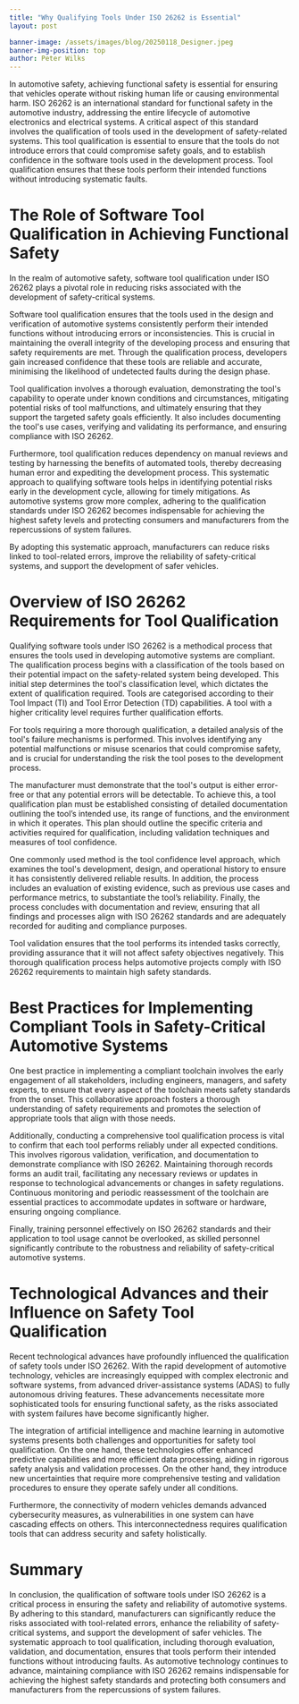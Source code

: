```yaml
---
title: "Why Qualifying Tools Under ISO 26262 is Essential"
layout: post

banner-image: /assets/images/blog/20250118_Designer.jpeg
banner-img-position: top
author: Peter Wilks
---
```


In automotive safety, achieving functional safety is essential for ensuring that vehicles operate without risking human life or causing environmental harm. ISO 26262 is an international standard for functional safety in the automotive industry, addressing the entire lifecycle of automotive electronics and electrical systems. A critical aspect of this standard involves the qualification of tools used in the development of safety-related systems. This tool qualification is essential to ensure that the tools do not introduce errors that could compromise safety goals, and to establish confidence in the software tools used in the development process. Tool qualification ensures that these tools perform their intended functions without introducing systematic faults.

# The Role of Software Tool Qualification in Achieving Functional Safety

In the realm of automotive safety, software tool qualification under ISO 26262 plays a pivotal role in reducing risks associated with the development of safety-critical systems. 

Software tool qualification ensures that the tools used in the design and verification of automotive systems consistently perform their intended functions without introducing errors or inconsistencies. This is crucial in maintaining the overall integrity of the developing process and ensuring that safety requirements are met. Through the qualification process, developers gain increased confidence that these tools are reliable and accurate, minimising the likelihood of undetected faults during the design phase.

Tool qualification involves a thorough evaluation, demonstrating the tool's capability to operate under known conditions and circumstances, mitigating potential risks of tool malfunctions, and ultimately ensuring that they support the targeted safety goals efficiently. It also includes documenting the tool's use cases, verifying and validating its performance, and ensuring compliance with ISO 26262.

Furthermore, tool qualification reduces dependency on manual reviews and testing by harnessing the benefits of automated tools, thereby decreasing human error and expediting the development process. This systematic approach to qualifying software tools helps in identifying potential risks early in the development cycle, allowing for timely mitigations. As automotive systems grow more complex, adhering to the qualification standards under ISO 26262 becomes indispensable for achieving the highest safety levels and protecting consumers and manufacturers from the repercussions of system failures.

By adopting this systematic approach, manufacturers can reduce risks linked to tool-related errors, improve the reliability of safety-critical systems, and support the development of safer vehicles.

# Overview of ISO 26262 Requirements for Tool Qualification

Qualifying software tools under ISO 26262 is a methodical process that ensures the tools used in developing automotive systems are compliant. The qualification process begins with a classification of the tools based on their potential impact on the safety-related system being developed. This initial step determines the tool's classification level, which dictates the extent of qualification required. Tools are categorised according to their Tool Impact (TI) and Tool Error Detection (TD) capabilities. A tool with a higher criticality level requires further qualification efforts.

For tools requiring a more thorough qualification, a detailed analysis of the tool's failure mechanisms is performed. This involves identifying any potential malfunctions or misuse scenarios that could compromise safety, and is crucial for understanding the risk the tool poses to the development process.

The manufacturer must demonstrate that the tool's output is either error-free or that any potential errors will be detectable. To achieve this, a tool qualification plan must be established consisting of detailed documentation outlining the tool’s intended use, its range of functions, and the environment in which it operates. This plan should outline the specific criteria and activities required for qualification, including validation techniques and measures of tool confidence.

One commonly used method is the tool confidence level approach, which examines the tool's development, design, and operational history to ensure it has consistently delivered reliable results. In addition, the process includes an evaluation of existing evidence, such as previous use cases and performance metrics, to substantiate the tool’s reliability. Finally, the process concludes with documentation and review, ensuring that all findings and processes align with ISO 26262 standards and are adequately recorded for auditing and compliance purposes.

Tool validation ensures that the tool performs its intended tasks correctly, providing assurance that it will not affect safety objectives negatively. This thorough qualification process helps automotive projects comply with ISO 26262 requirements to maintain high safety standards.

# Best Practices for Implementing Compliant Tools in Safety-Critical Automotive Systems

One best practice in implementing a compliant toolchain involves the early engagement of all stakeholders, including engineers, managers, and safety experts, to ensure that every aspect of the toolchain meets safety standards from the onset. This collaborative approach fosters a thorough understanding of safety requirements and promotes the selection of appropriate tools that align with those needs.

Additionally, conducting a comprehensive tool qualification process is vital to confirm that each tool performs reliably under all expected conditions. This involves rigorous validation, verification, and documentation to demonstrate compliance with ISO 26262. Maintaining thorough records forms an audit trail, facilitating any necessary reviews or updates in response to technological advancements or changes in safety regulations. Continuous monitoring and periodic reassessment of the toolchain are essential practices to accommodate updates in software or hardware, ensuring ongoing compliance.

Finally, training personnel effectively on ISO 26262 standards and their application to tool usage cannot be overlooked, as skilled personnel significantly contribute to the robustness and reliability of safety-critical automotive systems.

# Technological Advances and their Influence on Safety Tool Qualification

Recent technological advances have profoundly influenced the qualification of safety tools under ISO 26262. With the rapid development of automotive technology, vehicles are increasingly equipped with complex electronic and software systems, from advanced driver-assistance systems (ADAS) to fully autonomous driving features. These advancements necessitate more sophisticated tools for ensuring functional safety, as the risks associated with system failures have become significantly higher.

The integration of artificial intelligence and machine learning in automotive systems presents both challenges and opportunities for safety tool qualification. On the one hand, these technologies offer enhanced predictive capabilities and more efficient data processing, aiding in rigorous safety analysis and validation processes. On the other hand, they introduce new uncertainties that require more comprehensive testing and validation procedures to ensure they operate safely under all conditions.

Furthermore, the connectivity of modern vehicles demands advanced cybersecurity measures, as vulnerabilities in one system can have cascading effects on others. This interconnectedness requires qualification tools that can address security and safety holistically.

# Summary

In conclusion, the qualification of software tools under ISO 26262 is a critical process in ensuring the safety and reliability of automotive systems. By adhering to this standard, manufacturers can significantly reduce the risks associated with tool-related errors, enhance the reliability of safety-critical systems, and support the development of safer vehicles. The systematic approach to tool qualification, including thorough evaluation, validation, and documentation, ensures that tools perform their intended functions without introducing faults. As automotive technology continues to advance, maintaining compliance with ISO 26262 remains indispensable for achieving the highest safety standards and protecting both consumers and manufacturers from the repercussions of system failures.
